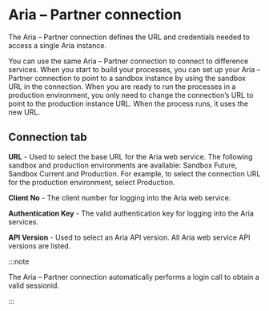 # Aria – Partner connection 

<head>
  <meta name="guidename" content="Integration"/>
  <meta name="context" content="GUID-e1e230eb-2873-4136-bd00-ed921a972e88"/>
</head>


The Aria – Partner connection defines the URL and credentials needed to access a single Aria instance.

You can use the same Aria – Partner connection to connect to difference services. When you start to build your processes, you can set up your Aria – Partner connection to point to a sandbox instance by using the sandbox URL in the connection. When you are ready to run the processes in a production environment, you only need to change the connection’s URL to point to the production instance URL. When the process runs, it uses the new URL.

## Connection tab 



**URL** - 
Used to select the base URL for the Aria web service. The following sandbox and production environments are available: Sandbox Future, Sandbox Current and Production. For example, to select the connection URL for the production environment, select Production.

**Client No** - 
 The client number for logging into the Aria web service.

**Authentication Key** - 
The valid authentication key for logging into the Aria services.

**API Version** - 
 Used to select an Aria API version. All Aria web service API versions are listed.

:::note

The Aria – Partner connection automatically performs a login call to obtain a valid sessionid.

:::
